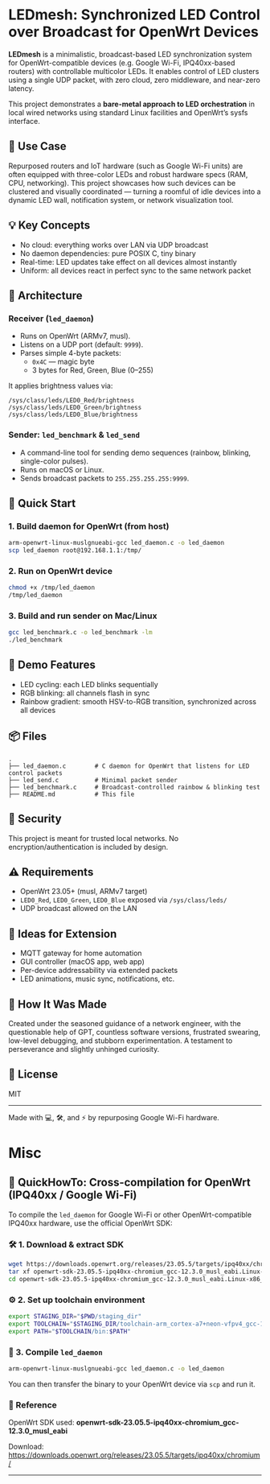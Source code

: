 # LEDmesh: Synchronized LED Control over Broadcast for OpenWrt Devices

**LEDmesh** is a minimalistic, broadcast-based LED synchronization system for OpenWrt-compatible devices (e.g. Google Wi-Fi, IPQ40xx-based routers) with controllable multicolor LEDs. It enables control of LED clusters using a single UDP packet, with zero cloud, zero middleware, and near-zero latency.

This project demonstrates a **bare-metal approach to LED orchestration** in local wired networks using standard Linux facilities and OpenWrt’s sysfs interface.

## 🔦 Use Case

Repurposed routers and IoT hardware (such as Google Wi-Fi units) are often equipped with three-color LEDs and robust hardware specs (RAM, CPU, networking). This project showcases how such devices can be clustered and visually coordinated — turning a roomful of idle devices into a dynamic LED wall, notification system, or network visualization tool.

## 💡 Key Concepts

- No cloud: everything works over LAN via UDP broadcast  
- No daemon dependencies: pure POSIX C, tiny binary  
- Real-time: LED updates take effect on all devices almost instantly  
- Uniform: all devices react in perfect sync to the same network packet

## 🧠 Architecture

### Receiver (`led_daemon`)
- Runs on OpenWrt (ARMv7, musl).
- Listens on a UDP port (default: `9999`).
- Parses simple 4-byte packets:
  - `0x4C` — magic byte
  - 3 bytes for Red, Green, Blue (0–255)

It applies brightness values via:

```
/sys/class/leds/LED0_Red/brightness  
/sys/class/leds/LED0_Green/brightness  
/sys/class/leds/LED0_Blue/brightness  
```

### Sender: `led_benchmark` & `led_send`
- A command-line tool for sending demo sequences (rainbow, blinking, single-color pulses).
- Runs on macOS or Linux.
- Sends broadcast packets to `255.255.255.255:9999`.

## 🚀 Quick Start

### 1. Build daemon for OpenWrt (from host)

```bash
arm-openwrt-linux-muslgnueabi-gcc led_daemon.c -o led_daemon
scp led_daemon root@192.168.1.1:/tmp/
```

### 2. Run on OpenWrt device

```bash
chmod +x /tmp/led_daemon
/tmp/led_daemon
```

### 3. Build and run sender on Mac/Linux

```bash
gcc led_benchmark.c -o led_benchmark -lm
./led_benchmark
```

## 🌈 Demo Features

- LED cycling: each LED blinks sequentially  
- RGB blinking: all channels flash in sync  
- Rainbow gradient: smooth HSV-to-RGB transition, synchronized across all devices  

## 📦 Files

```
.
├── led_daemon.c        # C daemon for OpenWrt that listens for LED control packets
├── led_send.c          # Minimal packet sender
├── led_benchmark.c     # Broadcast-controlled rainbow & blinking test
├── README.md           # This file
```

## 🔐 Security

This project is meant for trusted local networks. No encryption/authentication is included by design.

## ⚠️ Requirements

- OpenWrt 23.05+ (musl, ARMv7 target)
- `LED0_Red`, `LED0_Green`, `LED0_Blue` exposed via `/sys/class/leds/`
- UDP broadcast allowed on the LAN

## 🧩 Ideas for Extension

- MQTT gateway for home automation  
- GUI controller (macOS app, web app)  
- Per-device addressability via extended packets  
- LED animations, music sync, notifications, etc.

## 🧪 How It Was Made

Created under the seasoned guidance of a network engineer, with the questionable help of GPT, countless software versions, frustrated swearing, low-level debugging, and stubborn experimentation. A testament to perseverance and slightly unhinged curiosity.

## 📜 License

MIT

---

Made with 💻, 🛠️, and ⚡ by repurposing Google Wi-Fi hardware.

# Misc

## 📎 QuickHowTo: Cross-compilation for OpenWrt (IPQ40xx / Google Wi-Fi)

To compile the `led_daemon` for Google Wi-Fi or other OpenWrt-compatible IPQ40xx hardware, use the official OpenWrt SDK:

### 🛠️ 1. Download & extract SDK

```bash
wget https://downloads.openwrt.org/releases/23.05.5/targets/ipq40xx/chromium/openwrt-sdk-23.05.5-ipq40xx-chromium_gcc-12.3.0_musl_eabi.Linux-x86_64.tar.xz
tar xf openwrt-sdk-23.05.5-ipq40xx-chromium_gcc-12.3.0_musl_eabi.Linux-x86_64.tar.xz
cd openwrt-sdk-23.05.5-ipq40xx-chromium_gcc-12.3.0_musl_eabi.Linux-x86_64
```

### ⚙️ 2. Set up toolchain environment

```bash
export STAGING_DIR="$PWD/staging_dir"
export TOOLCHAIN="$STAGING_DIR/toolchain-arm_cortex-a7+neon-vfpv4_gcc-12.3.0_musl_eabi"
export PATH="$TOOLCHAIN/bin:$PATH"
```

### 🧪 3. Compile `led_daemon`

```bash
arm-openwrt-linux-muslgnueabi-gcc led_daemon.c -o led_daemon
```

You can then transfer the binary to your OpenWrt device via `scp` and run it.

### 📘 Reference

OpenWrt SDK used:
**openwrt-sdk-23.05.5-ipq40xx-chromium_gcc-12.3.0_musl_eabi**

Download:  
https://downloads.openwrt.org/releases/23.05.5/targets/ipq40xx/chromium/

---
